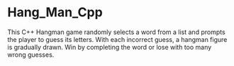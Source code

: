 # Hang_Man_Cpp
This C++ Hangman game randomly selects a word from a list and prompts the player to guess its letters. 
With each incorrect guess, a hangman figure is gradually drawn. Win by completing the word or lose with too many wrong guesses.
